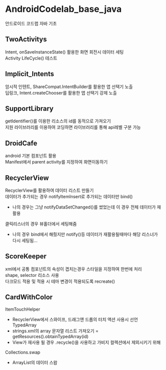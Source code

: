 # AndroidCodelab_base_java
안드로이드 코드랩 자바 기초

## TwoActivitys 
Intent, onSaveInstanceState() 활용한 화면 회전시 데이터 세팅<br>
Activity LifeCycle() 테스트

## Implicit_Intents
암시적 인텐트, ShareCompat.IntentBuilder를 활용한 앱 선택기 노출<br>
딥링크, Intent.createChooser를 활용한 앱 선택기 강제 노출

## SupportLibrary
getIdentifier()를 이용한 리소스의 id를 동적으로 가져오기<br>
지원 라이브러리를 이용하여 코딩하면 라이브러리를 통해 api레벨 구분 가능

## DroidCafe
android 기본 컴포넌트 활용<br>
Manifest에서 parent activity를 지정하여 화면이동하기

## RecyclerView
RecyclerView를 활용하여 데이터 리스트 만들기<br>
데이터가 추가되는 경우 notifyItemInsert로 추가되는 데이터만 bind()
  * 나의 경우는 그냥 notifyDataSetChanged()를 썼었는데 이 경우 전체 데이터가 재활용<br>
  
클릭리스너의 경우 뷰홀더에서 세팅해줌 
  * 나의 경우 bind에서 해줬지만 notify()등 데이터가 재활용될때마다 해당 리스너가 다시 세팅됨...

## ScoreKeeper
xml에서 공통 컴포넌트의 속성이 겹치는경우 스타일을 지정하여 한번에 처리<br>
shape, selector 리소스 사용<br>
다크모드 적용 및 적용 시 테마 변경이 적용되도록 recreate() 

## CardWithColor
ItemTouchHelper 
 * RecyclerView에서 스와이프, 드래그앤 드롭의 터치 액션 사용시 선언<br>
 TypedArray 
  * strings.xml의 array 문자열 리스트 가져오기 = getResources().obtainTypedArray(id)<br>
  * View가 재사용 될 경우 .recycle()을 사용하고 가비지 컬렉션에서 제외시키기 위해 
 
 Collections.swap 
  * ArrayList의 데이터 스왑
